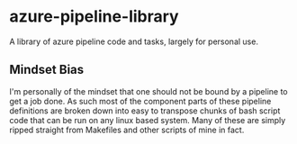 # azure-pipeline-library
A library of azure pipeline code and tasks, largely for personal use.

## Mindset Bias

I'm personally of the mindset that one should not be bound by a pipeline to get a job done. As such most of the component parts of these pipeline definitions are broken down into easy to transpose chunks of bash script code that can be run on any linux based system. Many of these are simply ripped straight from Makefiles and other scripts of mine in fact.
